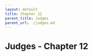 ```yaml
---
layout: default
title: Chapter 12
parent_title: Judges
parent_url: ./judges.md
---
```


# Judges - Chapter 12
